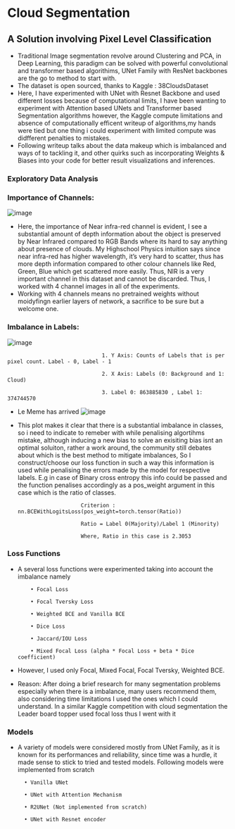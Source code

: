 # Cloud Segmentation 
## A Solution involving Pixel Level Classification
- Traditional Image segmentation revolve around Clustering and PCA, in Deep Learning, this paradigm can be solved with powerful convolutional and transformer based algorithims,
UNet Family with ResNet backbones are the go to method to start with. 
- The dataset is open sourced, thanks to Kaggle : 38CloudsDataset
- Here, I have experimented with UNet with Resnet Backbone and used different losses because of computational limits, I have been wanting to experiment with Attention based UNets and Transformer based Segmentation algorithms however, the Kaggle compute limitations and absence of computationally efficent writeup of algorithms,my hands were tied but one thing i could experiment with limited compute was didfferent penalties to mistakes.
- Following writeup talks about the data makeup which is imbalanced and ways of to tackling it, and other quirks such as incorporating Weights & Biases into your code for better result visualizations and inferences.

### Exploratory Data Analysis
### Importance of Channels:
![image](https://user-images.githubusercontent.com/47039231/136316384-038558d4-a623-43c7-96af-d330916decdf.png)
- Here, the importance of Near infra-red channel is evident, I
see a substantial amount of depth information about the object is preserved by Near Infrared compared to
RGB Bands where its hard to say anything about presence of clouds. My Highschool Physics 
intuition says since near infra-red has higher wavelength, it’s very hard to 
scatter, thus has more depth information compared to other colour channels like 
Red, Green, Blue which get scattered more easily. Thus, NIR is a very important 
channel in this dataset and cannot be discarded. Thus, I worked with 4 channel 
images in all of the experiments.
- Working with 4 channels means no pretrained weights without moidyfingn earlier layers of network, a sacrifice to be sure but a welcome one.
### Imbalance in Labels:
![image](https://user-images.githubusercontent.com/47039231/136316605-8a156cd0-c8c0-41c6-b7ff-6ca8fdbf9cbe.png)

                                  1. Y Axis: Counts of Labels that is per pixel count. Label - 0, Label - 1

                                  2. X Axis: Labels (0: Background and 1: Cloud)

                                  3. Label 0: 863885830 , Label 1: 374744570 
-  Le Meme has arrived 
 ![image](https://user-images.githubusercontent.com/47039231/136317455-0a5f6f15-1afc-4c10-b93b-86305800b207.png)
 
- This plot makes it clear that there is a substantial imbalance in classes, so i need to indicate to remeber with while penalising algortihms mistake, although inducing a new bias to solve an exisiting bias isnt an optimal soluiton, rather a work around, the community still debates about which is the best method to mitigate imbalances, 
So I construct/choose our loss function 
in such a way this information is used while penalising the errors made by the 
model for respective labels. E.g in case of Binary cross entropy this info could be 
passed and the function penalises accordingly as a pos_weight argument in this 
case which is the ratio of classes.

                          Criterion : nn.BCEWithLogitsLoss(pos_weight=torch.tensor(Ratio))

                          Ratio = Label 0(Majority)/Label 1 (Minority)

                          Where, Ratio in this case is 2.3053
### Loss Functions
- A several loss functions were experimented taking into account the imbalance 
namely

          • Focal Loss

          • Focal Tversky Loss

          • Weighted BCE and Vanilla BCE

          • Dice Loss

          • Jaccard/IOU Loss

          • Mixed Focal Loss (alpha * Focal Loss + beta * Dice coefficient)

- However, I used only Focal, Mixed Focal, Focal Tversky, Weighted BCE. 
- Reason: After doing a brief research for many segmentation problems especially 
when there is a imbalance, many users recommend them, also considering time 
limitations I used the ones which I could understand. In a similar Kaggle 
competition with cloud segmentation the Leader board topper used focal loss thus 
I went with it

### Models
- A variety of models were considered mostly from UNet Family, as it is known 
for its performances and reliability, since time was a hurdle, it made sense to stick 
to tried and tested models.
Following models were implemented from scratch

        • Vanilla UNet
        
        • UNet with Attention Mechanism
        
        • R2UNet (Not implemented from scratch)
        
        • UNet with Resnet encoder
